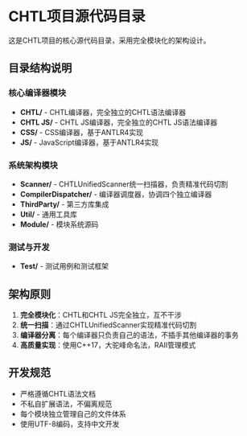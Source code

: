 # CHTL项目源代码目录

这是CHTL项目的核心源代码目录，采用完全模块化的架构设计。

## 目录结构说明

### 核心编译器模块
- **CHTL/** - CHTL编译器，完全独立的CHTL语法编译器
- **CHTL JS/** - CHTL JS编译器，完全独立的CHTL JS语法编译器
- **CSS/** - CSS编译器，基于ANTLR4实现
- **JS/** - JavaScript编译器，基于ANTLR4实现

### 系统架构模块
- **Scanner/** - CHTLUnifiedScanner统一扫描器，负责精准代码切割
- **CompilerDispatcher/** - 编译器调度器，协调四个独立编译器
- **ThirdParty/** - 第三方库集成
- **Util/** - 通用工具库
- **Module/** - 模块系统源码

### 测试与开发
- **Test/** - 测试用例和测试框架

## 架构原则

1. **完全模块化**：CHTL和CHTL JS完全独立，互不干涉
2. **统一扫描**：通过CHTLUnifiedScanner实现精准代码切割
3. **编译器分离**：每个编译器只负责自己的语法，不插手其他编译器的事务
4. **高质量实现**：使用C++17，大驼峰命名法，RAII管理模式

## 开发规范

- 严格遵循CHTL语法文档
- 不私自扩展语法，不偏离规范
- 每个模块独立管理自己的文件体系
- 使用UTF-8编码，支持中文开发